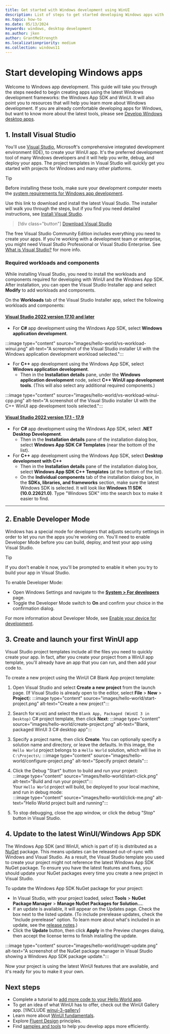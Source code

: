 ```yaml
---
title: Get started with Windows development using WinUI
description: List of steps to get started developing Windows apps with WinUI and the Windows App SDK.
ms.topic: how-to
ms.date: 05/13/2024
keywords: windows, desktop development
ms.author: jken
author: GrantMeStrength
ms.localizationpriority: medium
ms.collection: windows11
---
```


# Start developing Windows apps

Welcome to Windows app development. This guide will take you through the steps needed to begin creating apps using the latest Windows development frameworks: the Windows App SDK and WinUI. It will also point you to resources that will help you learn more about Windows development. If you are already comfortable developing apps for Windows, but want to know more about the latest tools, please see [Develop Windows desktop apps](/windows/apps/develop/).


## 1. Install Visual Studio

You'll use [Visual Studio](/visualstudio/ide/), Microsoft's comprehensive integrated development environment (IDE), to create your WinUI app. It's the preferred development tool of many Windows developers and it will help you write, debug, and deploy your apps. The project templates in Visual Studio will quickly get you started with projects for Windows and many other platforms.

> [!TIP]
> Before installing these tools, make sure your development computer meets the [system requirements for Windows app development](../windows-app-sdk/system-requirements.md).

Use this link to download and install the latest Visual Studio. The installer will walk you through the steps, but if you find you need detailed instructions, see [Install Visual Studio](/visualstudio/install/install-visual-studio).

> [!div class="button"]
> [Download Visual Studio](https://visualstudio.microsoft.com/downloads/)

The free Visual Studio Community Edition includes everything you need to create your apps. If you're working with a development team or enterprise, you might need Visual Studio Professional or Visual Studio Enterprise. See [What is Visual Studio?](/visualstudio/get-started/visual-studio-ide) for more info.

### Required workloads and components

While installing Visual Studio, you need to install the workloads and components required for developing with WinUI and the Windows App SDK. After installation, you can open the Visual Studio Installer app and select **Modify** to add workloads and components.

On the **Workloads** tab of the Visual Studio Installer app, select the following workloads and components:

#### [Visual Studio 2022 version 17.10 and later](#tab/vs-2022-17-10)

* For **C#** app development using the Windows App SDK, select **Windows application development**.

:::image type="content" source="images/hello-world/vs-workload-winui.png" alt-text="A screenshot of the Visual Studio installer UI with the Windows application development workload selected.":::

* For **C++** app development using the Windows App SDK, select **Windows application development**.
  * Then in the **Installation details** pane, under the **Windows application development** node, select **C++ WinUI app development tools**. (This will also select any additional required components.)

:::image type="content" source="images/hello-world/vs-workload-winui-cpp.png" alt-text="A screenshot of the Visual Studio installer UI with the C++ WinUI app development tools selected.":::

#### [Visual Studio 2022 version 17.1 - 17.9](#tab/vs-2022-17-1)

* For **C#** app development using the Windows App SDK, select **.NET Desktop Development**.
  * Then in the **Installation details** pane of the installation dialog box, select **Windows App SDK C# Templates** (near the bottom of the list).
* For **C++** app development using the Windows App SDK, select **Desktop development with C++**
  * Then in the **Installation details** pane of the installation dialog box, select **Windows App SDK C++ Templates** (at the bottom of the list).
  * On the **Individual components** tab of the installation dialog box, in the **SDKs, libraries, and frameworks** section, make sure the latest Windows SDK is selected. It will look like **Windows 11 SDK (10.0.22621.0)**. Type "Windows SDK" into the search box to make it easier to find.

---

## 2. Enable Developer Mode

Windows has a special mode for developers that adjusts security settings in order to let you run the apps you're working on. You'll need to enable Developer Mode before you can build, deploy, and test your app using Visual Studio.

> [!TIP]
> If you don't enable it now, you'll be prompted to enable it when you try to build your app in Visual Studio.

To enable Developer Mode:

* Open Windows Settings and navigate to the **[System > For developers](ms-settings:developers)** page.
* Toggle the Developer Mode switch to **On** and confirm your choice in the confirmation dialog.

For more information about Developer Mode, see [Enable your device for development](/windows/apps/get-started/enable-your-device-for-development).

## 3. Create and launch your first WinUI app

Visual Studio project templates include all the files you need to quickly create your app. In fact, after you create your project from a WinUI app template, you'll already have an app that you can run, and then add your code to.

To create a new project using the WinUI C# Blank App project template:

1. Open Visual Studio and select **Create a new project** from the launch page. (If Visual Studio is already open to the editor, select **File** > **New** > **Project**):
  :::image type="content" source="images/hello-world/start-project.png" alt-text="Create a new project":::

1. Search for `WinUI` and select the `Blank App, Packaged (WinUI 3 in Desktop)` C# project template, then click **Next**:
  :::image type="content" source="images/hello-world/create-project.png" alt-text="Blank, packaged WinUI 3 C# desktop app":::

1. Specify a project name, then click **Create**. You can optionally specify a solution name and directory, or leave the defaults. In this image, the `Hello World` project belongs to a `Hello World` solution, which will live in `C:\Projects\`:
  :::image type="content" source="images/hello-world/configure-project.png" alt-text="Specify project details":::
1. Click the Debug "Start" button to build and run your project:<br/>
  :::image type="content" source="images/hello-world/start-click.png" alt-text="Build and run your project":::<br/>
  Your `Hello World` project will build, be deployed to your local machine, and run in debug mode:<br/>
  :::image type="content" source="images/hello-world/click-me.png" alt-text="Hello World project built and running":::

1. To stop debugging, close the app window, or click the debug "Stop" button in Visual Studio.

## 4. Update to the latest WinUI/Windows App SDK

The Windows App SDK (and WinUI, which is part of it) is distributed as a [NuGet](/nuget/what-is-nuget) package. This means updates can be released out-of-sync with Windows and Visual Studio. As a result, the Visual Studio template you used to create your project might not reference the latest Windows App SDK NuGet package. To ensure you have the latest features and fixes, you should update your NuGet packages every time you create a new project in Visual Studio.

To update the Windows App SDK NuGet package for your project:

* In Visual Studio, with your project loaded, select **Tools** > **NuGet Package Manager** > **Manage NuGet Packages for Solution...**.
* If an update is available, it will appear on the Updates page. Check the box next to the listed update. (To include prerelease updates, check the "Include prerelease" option. To learn more about what's included in an update, see the [release notes](../windows-app-sdk/stable-channel.md).)
* Click the **Update** button, then click **Apply** in the Preview changes dialog, then accept the license terms to finish installing the update.

:::image type="content" source="images/hello-world/nuget-update.png" alt-text="A screenshot of the NuGet package manager in Visual Studio showing a Windows App SDK package update.":::

Now your project is using the latest WinUI features that are available, and it's ready for you to make it your own.

## Next steps

* Complete a tutorial to [add more code to your Hello World app](../how-tos/hello-world-winui3.md).
* To get an idea of what WinUI has to offer, check out the WinUI Gallery app.
  [!INCLUDE [winui-3-gallery](../../includes/winui-3-gallery.md)]
* Learn more about [WinUI fundamentals](../develop/index.md).
* Explore [Fluent Design](../design/index.md) principles.
* Find [samples and tools](samples.md) to help you develop apps more efficiently.
